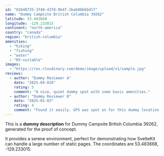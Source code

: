 ```yaml
---
id: "82640735-3f40-43f8-9b4f-1bab08b6bd1f"
name: "Dummy Campsite British Columbia 39262"
latitude: 53.483668
longitude: -129.233015
continent: "north-america"
country: "canada"
region: "british-columbia"
amenities:
  - "hiking"
  - "fishing"
  - "water"
  - "RV-suitable"
images:
  - "https://res.cloudinary.com/demo/image/upload/v1/sample.jpg"
reviews:
  - author: "Dummy Reviewer A"
    date: "2025-04-016"
    rating: 5
    comment: "A nice, quiet dummy spot with some basic amenities."
  - author: "Dummy Reviewer B"
    date: "2025-01-03"
    rating: 4
    comment: "Found it easily. GPS was spot on for this dummy location."
---
```


This is a **dummy description** for Dummy Campsite British Columbia 39262, generated for the proof of concept.

It provides a serene environment, perfect for demonstrating how SvelteKit can handle a large number of static pages. The coordinates are 53.483668, -129.233015.
